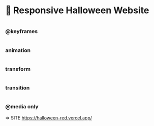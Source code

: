 # 🎃 Responsive Halloween Website

#
#

### @keyframes



#
#

### animation 



#
#

### transform



#
#


### transition



#
#

### @media only

=> SITE https://halloween-red.vercel.app/
